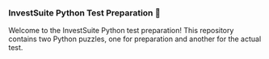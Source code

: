 ### InvestSuite Python Test Preparation 🚀

Welcome to the InvestSuite Python test preparation! This repository contains two Python puzzles, one for preparation and another for the actual test.
